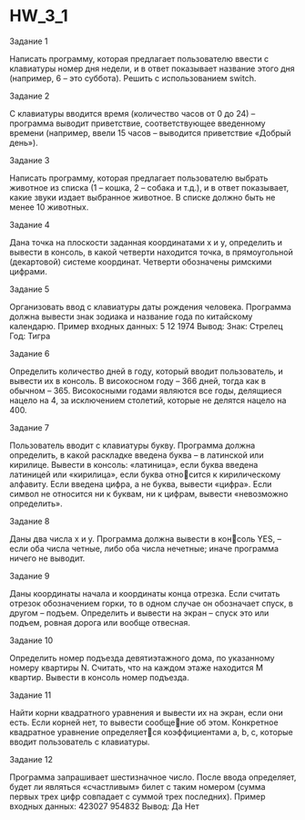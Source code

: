 # HW_3_1

Задание 1 

Написать программу, которая предлагает пользователю 
ввести c клавиатуры номер дня недели, и в ответ показывает название этого дня (например, 6 – это суббота). Решить с 
использованием switch.


Задание 2

С клавиатуры вводится время (количество часов от 0 до 24) – программа выводит приветствие, соответствующее 
введенному времени (например, ввели 15 часов – выводится приветствие «Добрый день»).


Задание 3

Написать программу, которая предлагает пользователю выбрать животное из списка (1 – кошка, 2 – собака и т.д.), и в 
ответ показывает, какие звуки издает выбранное животное. В списке должно быть не менее 10 животных.


Задание 4

Дана точка на плоскости заданная координатами x и y, определить и вывести в консоль, в какой четверти находится точка, в прямоугольной (декартовой) системе координат. 
Четверти обозначены римскими цифрами.

Задание 5

Организовать ввод с клавиатуры даты рождения человека. Программа должна вывести знак зодиака и название 
года по китайскому календарю. 
Пример входных данных: 
5 12 1974 
Вывод:
Знак: Стрелец
Год: Тигра


Задание 6

Определить количество дней в году, который вводит пользователь, и вывести их в консоль. В високосном году – 
366 дней, тогда как в обычном – 365. Високосными годами являются все годы, делящиеся нацело на 4, за исключением 
столетий, которые не делятся нацело на 400.

Задание 7

Пользователь вводит с клавиатуры букву. Программа должна определить, в какой раскладке введена буква – в латинской или кирилице. 
Вывести в консоль: «латиница», если буква введена латиницей или «кирилица», если буква относится к кирилическому алфавиту. 
Если введена цифра, а не буква, вывести «цифра». Если символ не относится ни к буквам, ни к цифрам, вывести «невозможно определить».


Задание 8

Даны два числа x и y. Программа должна вывести в консоль YES, – если оба числа четные, либо оба числа нечетные; 
иначе программа ничего не выводит.


Задание 9

Даны координаты начала и координаты конца отрезка. 
Если считать отрезок обозначением горки, то в одном случае он обозначает спуск, в другом – подъем. Определить и 
вывести на экран – спуск это или подъем, ровная дорога или вообще отвесная.


Задание 10

Определить номер подъезда девятиэтажного дома, по указанному номеру квартиры N. Считать, что на каждом 
этаже находится M квартир. Вывести в консоль номер подъезда. 


Задание 11

Найти корни квадратного уравнения и вывести их на экран, если они есть. Если корней нет, то вывести сообщение об этом. 
Конкретное квадратное уравнение определяется коэффициентами a, b, c, которые вводит пользователь с клавиатуры.


Задание 12

Программа запрашивает шестизначное число. После ввода определяет, будет ли являться «счастливым» билет с таким номером (сумма первых трех цифр совпадает с суммой 
трех последних).
Пример входных данных: 
423027
954832
Вывод:
Да
Нет
